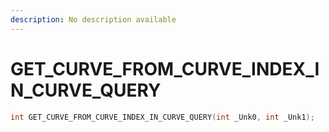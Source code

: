 ```yaml
---
description: No description available 
---
```


# GET_CURVE_FROM_CURVE_INDEX_IN_CURVE_QUERY

```cpp
int GET_CURVE_FROM_CURVE_INDEX_IN_CURVE_QUERY(int _Unk0, int _Unk1);
```